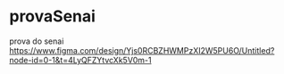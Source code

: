 # provaSenai
 prova do senai
https://www.figma.com/design/Yjs0RCBZHWMPzXI2W5PU6O/Untitled?node-id=0-1&t=4LyQFZYtvcXk5V0m-1
